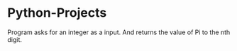 # Python-Projects
Program asks for an integer as a input.
And returns the value of Pi to the nth digit.
